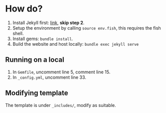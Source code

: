 # How do?

1. Install Jekyll first: [link](https://jekyllrb.com/docs/installation/ubuntu/), **skip step 2**.
2. Setup the environment by calling `source env.fish`, this requires the fish shell.
3. Install gems: `bundle install`.
4. Build the website and host locally: `bundle exec jekyll serve`

## Running on a local

1. In `Gemfile`, uncomment line 5, comment line 15.
2. In `_config.yml`, uncomment line 33.

## Modifying template

The template is under `_includes/`, modify as suitable.

